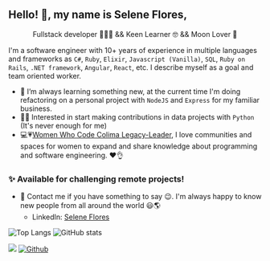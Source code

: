 ## Hello! 👋, my name is Selene Flores,

<p align="center">
Fullstack developer 👩‍💻💖 && Keen Learner 🤓 && Moon Lover 🌛
</p>

I'm a software engineer with 10+ years of experience in multiple languages and frameworks as `C#`, `Ruby`, `Elixir`, `Javascript (Vanilla)`, `SQL`, `Ruby on Rails`, `.NET framework`, `Angular`, `React`, etc. I describe myself as a goal and team oriented worker.

- 🌱 I’m always learning something new, at the current time I'm doing refactoring on a personal project with `NodeJS` and `Express` for my familiar business.
- 🕵️‍♀️ Interested in start making contributions in data projects with `Python` (It's never enough for me)  
- 💻💗[Women Who Code Colima Legacy-Leader](https://womenwhocode.com/network/colima), 
  I love communities and spaces for women to expand and share knowledge about programming and software engineering. ❤️👌

### ✨ Available for challenging remote projects!

- 💬 Contact me if you have something to say 😉. I'm always happy to know new people from all around the world 😃🌎
    - LinkedIn: [Selene Flores](https://www.linkedin.com/in/xochitlselene/)


![Top Langs](https://github-readme-stats.vercel.app/api/top-langs/?username=enelesmai&layout=compact&hide=Java,PowerShell&show_icons=true&theme=panda&hide_title=true)
![GitHub stats](https://github-readme-stats.vercel.app/api?username=enelesmai&show_icons=true&theme=panda&hide_title=true&hide_rank=true&card_width=270)

![](https://visitor-badge.laobi.icu/badge?page_id=enelesmai.enelesmai) [![Github](https://img.shields.io/github/followers/enelesmai?label=Follow&style=social)](https://github.com/enelesmai)

<!--
**enelesmai/enelesmai** is a ✨ _special_ ✨ repository because its `README.md` (this file) appears on your GitHub profile.

Here are some ideas to get you started:

- 🔭 I’m currently working on ...
- 🌱 I’m currently learning ...
- 👯 I’m looking to collaborate on ...
- 🤔 I’m looking for help with ...
- 💬 Ask me about ...
- 📫 How to reach me: ...
- 😄 Pronouns: ...
- ⚡ Fun fact: ...
-->
